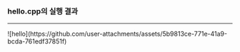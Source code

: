 <h3>hello.cpp의 실행 결과</h3>
<hr>
![hello](https://github.com/user-attachments/assets/5b9813ce-771e-41a9-bcda-761edf37851f)
